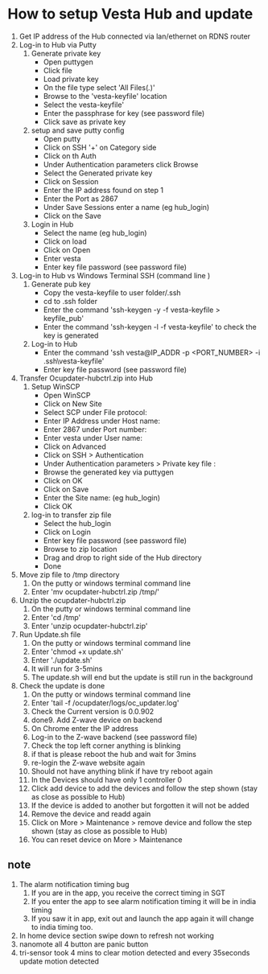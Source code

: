 # How to setup Vesta Hub and update 

1. Get IP address of the Hub connected via lan/ethernet on RDNS router
2. Log-in to Hub via Putty
   1. Generate private key 
      - Open puttygen
      - Click file 
      - Load private key
      - On the file type select 'All Files(*.*)'
      - Browse to the 'vesta-keyfile' location
      - Select the vesta-keyfile'
      - Enter the passphrase for key (see password file)
      - Click save as private key 
   2. setup and save putty config
      - Open putty
      - Click on SSH '+' on Category side 
      - Click on th Auth
      - Under Authentication parameters click Browse
      - Select the Generated private key
      - Click on Session 
      - Enter the IP address found on step 1
      - Enter the Port as 2867
      - Under Save Sessions enter a name (eg hub_login)
      - Click on the Save
   3. Login in Hub
      - Select the name (eg hub_login) 
      - Click on load
      - Click on Open
      - Enter vesta
      - Enter key file password (see password file)
3. Log-in to Hub vs Windows Terminal SSH (command line )
   1. Generate pub key 
      - Copy the vesta-keyfile to user folder/.ssh
      - cd to .ssh folder 
      - Enter the command 'ssh-keygen -y -f vesta-keyfile > keyfile_pub'
      - Enter the command 'ssh-keygen -l -f vesta-keyfile' to check the key is generated
   2. Log-in to Hub
      - Enter the command 'ssh vesta@IP_ADDR -p <PORT_NUMBER> -i .ssh\vesta-keyfile'
      - Enter key file password (see password file)
4. Transfer Ocupdater-hubctrl.zip into Hub
   1. Setup WinSCP
      - Open WinSCP
      - Click on New Site
      - Select SCP under File protocol:
      - Enter IP Address under Host name:
      - Enter 2867 under Port number:
      - Enter vesta under User name:
      - Click on Advanced 
      - Click on SSH > Authentication
      - Under Authentication parameters > Private key file :
      - Browse the generated key via puttygen
      - Click on OK
      - Click on Save
      - Enter the Site name: (eg hub_login)
      - Click OK
   2. log-in to transfer zip file
      - Select the hub_login
      - Click on Login
      - Enter key file password (see password file)
      - Browse to zip location 
      - Drag and drop to right side of the Hub directory 
      - Done
5. Move zip file to /tmp directory
   1. On the putty or windows terminal command line
   2. Enter 'mv ocupdater-hubctrl.zip /tmp/'
6. Unzip the ocupdater-hubctrl.zip
   1. On the putty or windows terminal command line
   2. Enter 'cd /tmp'
   3. Enter 'unzip ocupdater-hubctrl.zip'
7. Run Update.sh file
   1. On the putty or windows terminal command line
   2. Enter 'chmod +x update.sh'
   3. Enter './update.sh'
   4. It will run for 3-5mins
   5. The update.sh will end but the update is still run in the background
8. Check the update is done
   1. On the putty or windows terminal command line
   2. Enter 'tail -f /ocupdater/logs/oc_updater.log'
   3. Check the Current version is 0.0.902 
   4. done9. Add Z-wave device on backend
   5. On Chrome enter the IP address
   6. Log-in to the Z-wave backend (see password file)
   7. Check the top left corner anything is blinking
   8. if that is please reboot the hub and wait for 3mins
   9. re-login the Z-wave website again
   10. Should not have anything blink if have try reboot again 
   11. In the Devices should have only 1 controller 0
   12. Click add device to add the devices and follow the step shown (stay as close as possible to Hub)
   13. If the device is added to another but forgotten it will not be added
   14. Remove the device and readd again
   15. Click on More > Maintenance > remove device and follow the step shown (stay as close as possible to Hub)
   16. You can reset device on More > Maintenance

## note
1. The alarm notification timing bug 
   1. If you are in the app, you receive the correct timing in SGT
   2. If you enter the app to see alarm notification timing it will be in india timing 
   3. If you saw it in app, exit out and launch the app again it will change to india timing too.
2. In home device section swipe down to refresh not working
3. nanomote all 4 button are panic button
4. tri-sensor took 4 mins to clear motion detected and every 35seconds update motion detected

